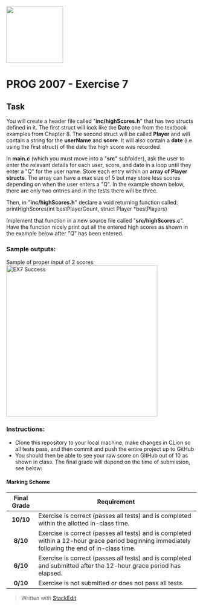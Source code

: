 <img width="150px" src="https://www.nscc.ca/img/aboutnscc/visual-identity-guidelines/artwork/nscc-jpeg.jpg" >

# PROG 2007 - Exercise 7

## Task
You will create a header file called "**inc/highScores.h**" that has two structs defined in it.  The first struct will look like the **Date** one from the textbook examples from Chapter 8. The second struct will be called **Player** and will contain a string for the **userName** and **score**. It will also contain a **date** (i.e. using the first struct) of the date the high score was recorded.

In **main.c** (which you must move into a "**src**" subfolder), ask the user to enter the relevant details for each user, score, and date in a loop until they enter a "Q" for the user name. Store each entry within an **array of Player structs**. The array can have a max size of 5 but may store less scores depending on when the user enters a "Q". In the example shown below, there are only two entries and in the tests there will be three.

Then, in "**inc/highScores.h**" declare a void returning function called:  
printHighScores(int bestPlayerCount, struct Player *bestPlayers)

Implement that function in a new source file called "**src/highScores.c**". Have the function nicely print out all the entered high scores as shown in the example below after "Q" has been entered.

### Sample outputs:

Sample of proper input of 2 scores:  
<img width="400px" src="https://prog2007.netlify.app/ex7-success.png" alt="EX7 Success">

### Instructions:
-   Clone this repository to your local machine, make changes in CLion so all tests pass, and then commit and push the entire project up to GitHub
-   You should then be able to see your raw score on GitHub out of 10 as shown in class. The final grade will depend on the time of submission, see below:

#### Marking Scheme
Final Grade | Requirement
:---: | ---
|**10/10** | Exercise is correct (passes all tests) and is completed within the allotted in-class time.
|**8/10** | Exercise is correct (passes all tests) and is completed within a 12-hour grace period beginning immediately following the end of in-class time.
|**6/10** | Exercise is correct (passes all tests) and is completed and submitted after the 12-hour grace period has elapsed.
|**0/10** | Exercise is not submitted or does not pass all tests.

> Written with [StackEdit](https://stackedit.io/).